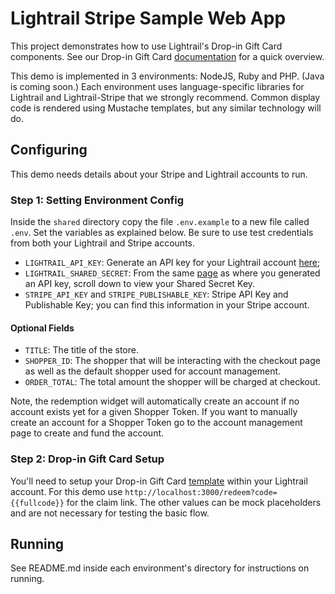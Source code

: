 # Lightrail Stripe Sample Web App
This project demonstrates how to use Lightrail's Drop-in Gift Card components. See our Drop-in Gift Card [documentation](https://github.com/Giftbit/Lightrail-API-Docs/blob/master/docs/quickstart/drop-in-gift-cards.md#drop-in-gift-cards) for a quick overview.  

This demo is implemented in 3 environments: NodeJS, Ruby and PHP. (Java is coming soon.) Each environment uses language-specific libraries for Lightrail and Lightrail-Stripe that we strongly recommend. Common display code is rendered using Mustache templates, but any similar technology will do.

## Configuring
This demo needs details about your Stripe and Lightrail accounts to run.

### Step 1: Setting Environment Config   
Inside the `shared` directory copy the file `.env.example` to a new file called `.env`. Set the variables as explained below. 
Be sure to use test credentials from both your Lightrail and Stripe accounts. 
- `LIGHTRAIL_API_KEY`: Generate an API key for your Lightrail account [here](https://www.lightrail.com/app/#/account/api);  
- `LIGHTRAIL_SHARED_SECRET`: From the same [page](https://www.lightrail.com/app/#/account/api) as where you generated an API key, scroll down to view your Shared Secret Key.
- `STRIPE_API_KEY` and `STRIPE_PUBLISHABLE_KEY`: Stripe API Key and Publishable Key; you can find this information in your Stripe account. 

#### Optional Fields
- `TITLE`: The title of the store.
- `SHOPPER_ID`: The shopper that will be interacting with the checkout page as well as the default shopper used for account management.
- `ORDER_TOTAL`: The total amount the shopper will be charged at checkout.

Note, the redemption widget will automatically create an account if no account exists yet for a given Shopper Token.
If you want to manually create an account for a Shopper Token go to the account management page to create and fund the account.

### Step 2: Drop-in Gift Card Setup
You'll need to setup your Drop-in Gift Card [template](https://www.lightrail.com/app/#/cards/dropin) within your Lightrail account.
For this demo use `http://localhost:3000/redeem?code={{fullcode}}` for the claim link.
The other values can be mock placeholders and are not necessary for testing the basic flow. 

## Running
See README.md inside each environment's directory for instructions on running.
